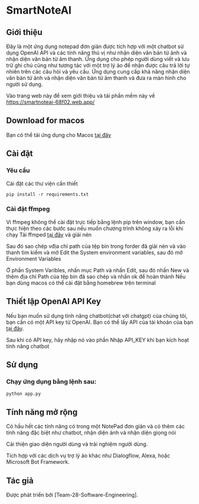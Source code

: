 # SmartNoteAI

## Giới thiệu
Đây là một ứng dụng notepad đơn giản được tích hợp với một chatbot sử dụng OpenAI API và các tính năng thú vị như nhận diện văn bản từ ảnh và nhận diện văn bản từ âm thanh. Ứng dụng cho phép người dùng viết và lưu trữ ghi chú cũng như tương tác với một trợ lý ảo để nhận được câu trả lời tự nhiên trên các câu hỏi và yêu cầu. Ứng dụng cung cấp khả năng nhận diện văn bản từ ảnh và nhận diện văn bản từ âm thanh và đưa ra màn hình cho người sử dụng.

Vào trang web này để xem giới thiệu và tải phần mềm này về
https://smartnoteai-68f02.web.app/


## Download for macos
Bạn có thể tải ứng dụng cho Macos [tại đây](https://drive.google.com/file/d/1eYQvJyxWkRRR-GYn87hw_L6tQkt6YNwo/view?usp=sharing)

## Cài đặt
### Yêu cầu
Cài đặt các thư viện cần thiết
```
pip install -r requirements.txt
```
### Cài đặt ffmpeg
Vì ffmpeg không thể cài đặt trực tiếp bằng lệnh pip trên window, bạn cần thực hiện theo các bước sau nếu muốn chương trình không xảy ra lỗi khi chạy
Tải ffmped [tại đây](https://www.gyan.dev/ffmpeg/builds/ffmpeg-git-essentials.7z) và giải nén

Sau đó sao chép vđịa chỉ path của tệp bin trong forder đã giải nén và vào thanh tìm kiếm và mở Edit the System environment variables, sau đó mở Environment Variables 

Ở phần System Varibles, nhấn mục Path và nhấn Edit, sau đó nhấn New và thêm địa chỉ Path của tệp bin đã sao chép và nhấn ok để hoàn thành
Nếu bạn dùng macos có thể cài đặt bằng homebrew trên terminal

## Thiết lập OpenAI API Key

Nếu bạn muốn sử dụng tính năng chatbot(chat với chatgpt) của chúng tôi, bạn cần có một API key từ OpenAI. Bạn có thể lấy API của tài khoản của bạn [tại đây](https://platform.openai.com/api-keys).

Sau khi có API key, hãy nhập nó vào phần Nhập API_KEY khi bạn kích hoạt tính năng chatbot

## Sử dụng

### Chạy ứng dụng bằng lệnh sau:
```
python app.py
```

## Tính năng mở rộng

Có hầu hết các tính năng có trong một NotePad đơn giản và có thêm các tính năng đặc biệt như chatbot, nhận diện ảnh và nhận diện giọng nói

Cải thiện giao diện người dùng và trải nghiệm người dùng.

Tích hợp với các dịch vụ trợ lý ảo khác như Dialogflow, Alexa, hoặc Microsoft Bot Framework.


## Tác giả
Được phát triển bởi [Team-28-Software-Engineering].
